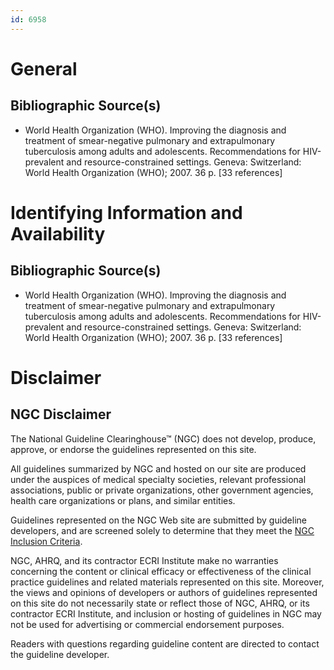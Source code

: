```yaml
---
id: 6958
---
```


# General

## Bibliographic Source(s)

- World Health Organization (WHO). Improving the diagnosis and treatment of smear-negative pulmonary and extrapulmonary tuberculosis among adults and adolescents. Recommendations for HIV-prevalent and resource-constrained settings. Geneva: Switzerland: World Health Organization (WHO); 2007. 36 p. [33 references]

# Identifying Information and Availability

## Bibliographic Source(s)

- World Health Organization (WHO). Improving the diagnosis and treatment of smear-negative pulmonary and extrapulmonary tuberculosis among adults and adolescents. Recommendations for HIV-prevalent and resource-constrained settings. Geneva: Switzerland: World Health Organization (WHO); 2007. 36 p. [33 references]

# Disclaimer

## NGC Disclaimer

The National Guideline Clearinghouse™ (NGC) does not develop, produce, approve, or endorse the guidelines represented on this site.

All guidelines summarized by NGC and hosted on our site are produced under the auspices of medical specialty societies, relevant professional associations, public or private organizations, other government agencies, health care organizations or plans, and similar entities.

Guidelines represented on the NGC Web site are submitted by guideline developers, and are screened solely to determine that they meet the [NGC Inclusion Criteria](/help-and-about/summaries/inclusion-criteria).

NGC, AHRQ, and its contractor ECRI Institute make no warranties concerning the content or clinical efficacy or effectiveness of the clinical practice guidelines and related materials represented on this site. Moreover, the views and opinions of developers or authors of guidelines represented on this site do not necessarily state or reflect those of NGC, AHRQ, or its contractor ECRI Institute, and inclusion or hosting of guidelines in NGC may not be used for advertising or commercial endorsement purposes.

Readers with questions regarding guideline content are directed to contact the guideline developer.

